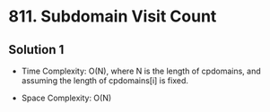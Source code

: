 # 811. Subdomain Visit Count

## Solution 1

* Time Complexity: O(N), where N is the length of cpdomains, and assuming the length of cpdomains[i] is fixed.

* Space Complexity: O(N)
